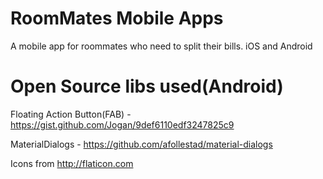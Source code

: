 RoomMates Mobile Apps
=================

A mobile app for roommates who need to split their bills. iOS and Android



Open Source libs used(Android)
=================
Floating Action Button(FAB) - https://gist.github.com/Jogan/9def6110edf3247825c9

MaterialDialogs - https://github.com/afollestad/material-dialogs

Icons from http://flaticon.com
